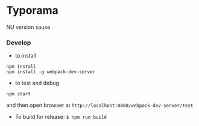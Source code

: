 # Typorama


NU version sause
### Develop
- to install
```$
npm install
npm install -g webpack-dev-server
```
- to test and debug
```$
npm start
```
and then open browser at `http://localhost:8080/webpack-dev-server/test`

- To build for release:
`$ npm run build` 

